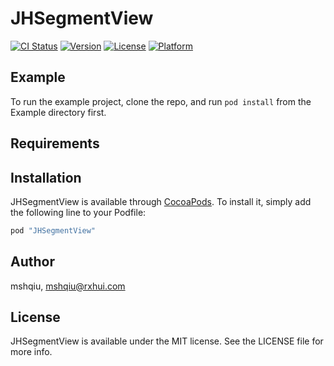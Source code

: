 # JHSegmentView

[![CI Status](http://img.shields.io/travis/mshqiu/JHSegmentView.svg?style=flat)](https://travis-ci.org/mshqiu/JHSegmentView)
[![Version](https://img.shields.io/cocoapods/v/JHSegmentView.svg?style=flat)](http://cocoapods.org/pods/JHSegmentView)
[![License](https://img.shields.io/cocoapods/l/JHSegmentView.svg?style=flat)](http://cocoapods.org/pods/JHSegmentView)
[![Platform](https://img.shields.io/cocoapods/p/JHSegmentView.svg?style=flat)](http://cocoapods.org/pods/JHSegmentView)

## Example

To run the example project, clone the repo, and run `pod install` from the Example directory first.

## Requirements

## Installation

JHSegmentView is available through [CocoaPods](http://cocoapods.org). To install
it, simply add the following line to your Podfile:

```ruby
pod "JHSegmentView"
```

## Author

mshqiu, mshqiu@rxhui.com

## License

JHSegmentView is available under the MIT license. See the LICENSE file for more info.
